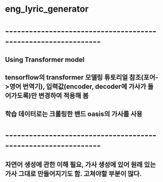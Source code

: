 # eng_lyric_generator

# --------------------------------------------------------------

## Using Transformer model 

## tensorflow의 transformer 모델링 튜토리얼 참조(포어->영어 번역기), 입력값(encoder, decoder에 가사가 들어가도록)만 변경하여 적용해 봄

## 학습 데이터로는 크롤링한 밴드 oasis의 가사를 사용

# --------------------------------------------------------------

## 자연어 생성에 관한 이해 필요, 가사 생성에 있어 원래 있는 가사 그대로 만들어지기도 함. 고쳐야할 부분이 많다. 
